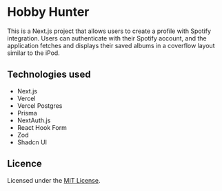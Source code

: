 # Hobby Hunter

This is a Next.js project that allows users to create a profile with Spotify integration. Users can authenticate with their Spotify account, and the application fetches and displays their saved albums in a coverflow layout similar to the iPod.

## Technologies used

-   Next.js
-   Vercel
-   Vercel Postgres
-   Prisma
-   NextAuth.js
-   React Hook Form
-   Zod
-   Shadcn UI

## Licence
Licensed under the [MIT License](https://github.com/VictorienDruon/Hobby-Hunter/blob/main/LICENSE).
